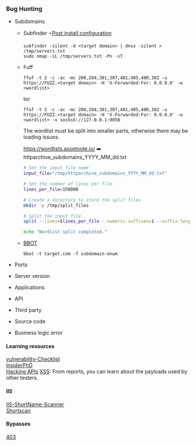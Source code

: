 ### Bug Hunting

- Subdomains
    
    - Subfinder :star:[Post install configuration](https://docs.projectdiscovery.io/tools/subfinder/install#post-install-configuration)
    
        ```shell
        subfinder -silent -d <target domain> | dnsx -silent > /tmp/servers.txt
        sudo nmap -iL /tmp/servers.txt -Pn -sT 
        ```
    - Fuff

        ```shell
        ffuf -t 2 -c -ac -mc 200,204,301,307,401,405,400,302 -u https://FUZZ.<target domain> -H 'X-Forwarded-For: 0.0.0.0' -w <wordlist>
        ```

      tor

        ```shell
        ffuf -t 2 -c -ac -mc 200,204,301,307,401,405,400,302 -u https://FUZZ.<target domain> -H 'X-Forwarded-For: 0.0.0.0' -w <wordlist> -x socks5://127.0.0.1:9050
        ```

      The wordlist must be split into smaller parts, otherwise there may be loading issues.

      https://wordlists.assetnote.io/ :arrow_right: httparchive_subdomains_YYYY_MM_dd.txt


        ```bash
        # Set the input file name
        input_file="/tmp/httparchive_subdomains_YYYY_MM_dd.txt"

        # Set the number of lines per file
        lines_per_file=150000

        # Create a directory to store the split files
        mkdir -p /tmp/split_files

        # Split the input file
        split --lines=$lines_per_file --numeric-suffixes=1 --suffix-length=4 --additional-suffix=".txt" "$input_file" /tmp/split_files/split_

        echo "Wordlist split completed."
        ```
    - [BBOT](https://github.com/blacklanternsecurity/bbot)

      ```shell
      bbot -t target.com -f subdomain-enum
      ```

- Ports
- Server version
- Applications
- API
- Third party
- Source code
- Business logic error

#### Learning resources 

[vulnerability-Checklist](https://github.com/Az0x7/vulnerability-Checklist/tree/main) <br>
[InsiderPhD](https://www.youtube.com/@InsiderPhD/videos) <br>
[Hacking APIs](https://www.amazon.com/Hacking-APIs-Application-Programming-Interfaces/dp/1718502443)
[XSS](https://www.openbugbounty.org/): From reports, you can learn about the payloads used by other testers.

#### IIS

[IIS-ShortName-Scanner](https://github.com/irsdl/iis-shortname-scanner) <br>
[Shortscan](https://github.com/bitquark/shortscan)

#### Bypasses

[403](https://github.com/iamj0ker/bypass-403)